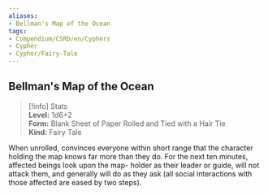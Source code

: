 ```yaml
---
aliases:
- Bellman's Map of the Ocean
tags:
- Compendium/CSRD/en/Cyphers
- Cypher
- Cypher/Fairy-Tale
---
```


  
## Bellman's Map of the Ocean  
>[!info] Stats  
> **Level:** 1d6+2  
> **Form:** Blank Sheet of Paper Rolled and Tied with a Hair Tie  
> **Kind:** Fairy Tale
  
When unrolled, convinces everyone within short range that the character holding the map knows far more than they do. For the next ten minutes, affected beings look upon the map- holder as their leader or guide, will not attack them, and generally will do as they ask (all social interactions with those affected are eased by two steps).